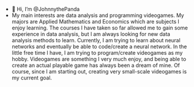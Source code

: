 - 👋 Hi, I’m @JohnnythePanda
- My main interests are data analysis and programming videogames. My majors are Applied Mathematics and Economics which are subjects I enjoy learning. The courses I have taken so far allowed me to gain some experience in data analysis, but I am always looking for new data analysis methods to learn. Currently, I am trying to learn about neural networks and eventually be able to code/create a neural network. In the little free time I have, I am trying to program/create videogames as my hobby. Videogames are something I very much enjoy, and being able to create an actual playable game has always been a dream of mine. Of course, since I am starting out, creating very small-scale videogames is my current goal.

<!---
JohnnythePanda/JohnnythePanda is a ✨ special ✨ repository because its `README.md` (this file) appears on your GitHub profile.
You can click the Preview link to take a look at your changes.
--->
